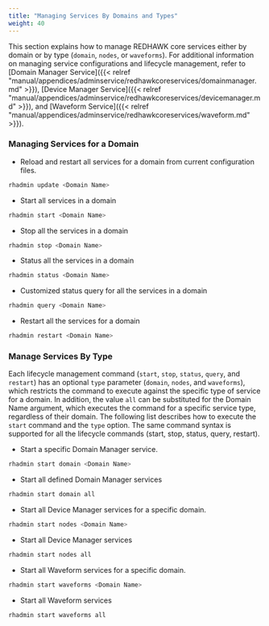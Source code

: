 ```yaml
---
title: "Managing Services By Domains and Types"
weight: 40
---
```


This section explains how to manage REDHAWK core services either by domain or by type (`domain`, `nodes`, or `waveforms`).  For additional information on managing service configurations and lifecycle management, refer to [Domain Manager Service]({{< relref "manual/appendices/adminservice/redhawkcoreservices/domainmanager.md" >}}), [Device Manager Service]({{< relref "manual/appendices/adminservice/redhawkcoreservices/devicemanager.md" >}}), and [Waveform Service]({{< relref "manual/appendices/adminservice/redhawkcoreservices/waveform.md" >}}).

### Managing Services for a Domain

* Reload and restart all services for a domain from current configuration files.

```sh
rhadmin update <Domain Name>
```

* Start all services in a domain

```sh
rhadmin start <Domain Name>
```

* Stop all the services in a domain

```sh
rhadmin stop <Domain Name>

```

* Status all the services in a domain

```sh
rhadmin status <Domain Name>
```

* Customized status query for all the services in a domain

```sh
rhadmin query <Domain Name>
```

* Restart all the services for a domain

```sh
rhadmin restart <Domain Name>
```

### Manage Services By Type

Each lifecycle management command (`start`, `stop`, `status`, `query`, and `restart`)  has an optional `type` parameter (`domain`, `nodes`, and `waveforms`), which restricts the command to execute against the specific type of service for a domain.  In addition, the value `all` can be substituted for the Domain Name argument, which executes the command for a specific service type, regardless of their domain. The following list describes how to execute the `start` command  and the `type` option. The same command syntax is supported for all the lifecycle commands (start, stop, status, query, restart).

* Start a specific Domain Manager service.  

```sh
rhadmin start domain <Domain Name>
```

* Start all defined Domain Manager services

```sh
rhadmin start domain all
```

* Start all Device Manager services for a specific domain.

```sh
rhadmin start nodes <Domain Name>
```

* Start all Device Manager services

```sh
rhadmin start nodes all
```

* Start all Waveform services for a specific domain.

```sh
rhadmin start waveforms <Domain Name>
```

* Start all Waveform services

```sh
rhadmin start waveforms all
```
